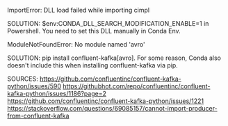 ImportError: DLL load failed while importing cimpl

SOLUTION: $env:CONDA_DLL_SEARCH_MODIFICATION_ENABLE=1 in Powershell. 
You need to set this DLL manually in Conda Env.

ModuleNotFoundError: No module named 'avro'

SOLUTION: pip install confluent-kafka[avro]. 
For some reason, Conda also doesn't include this when installing confluent-kafka via pip.

SOURCES:
https://github.com/confluentinc/confluent-kafka-python/issues/590
https://githubhot.com/repo/confluentinc/confluent-kafka-python/issues/1186?page=2
https://github.com/confluentinc/confluent-kafka-python/issues/1221
https://stackoverflow.com/questions/69085157/cannot-import-producer-from-confluent-kafka

